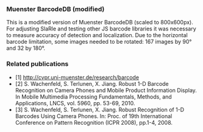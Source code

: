 ### Muenster BarcodeDB (modified)

This is a modified version of Muenster BarcodeDB (scaled to 800x600px).
For adjusting SlaRle and testing other JS barcode libraries it was necessary to measure accuracy of detection and localization. 
Due to the horizontal barcode limitation, some images needed to be rotated: 167 images by 90° and 32 by 180°.

### Related publications

- [1] http://cvpr.uni-muenster.de/research/barcode
- [2] S. Wachenfeld, S. Terlunen, X. Jiang. Robust 1-D Barcode Recognition on Camera Phones and Mobile Product Information Display. In Mobile Multimedia Processing Fundamentals, Methods, and Applications, LNCS, vol. 5960, pp. 53-69, 2010.
- [3] S. Wachenfeld, S. Terlunen, X. Jiang. Robust Recognition of 1-D Barcodes Using Camera Phones. In: Proc. of 19th International Conference on Pattern Recognition (ICPR 2008), pp.1-4, 2008.